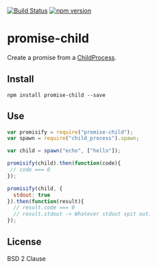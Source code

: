 [![Build Status](https://travis-ci.org/matthewp/promise-child.svg?branch=master)](https://travis-ci.org/matthewp/promise-child)
[![npm version](https://badge.fury.io/js/promise-child.svg)](http://badge.fury.io/js/promise-child)


# promise-child

Create a promise from a [ChildProcess](https://nodejs.org/api/child_process.html#child_process_class_childprocess).

## Install

```shell
npm install promise-child --save
```

## Use

```js
var promisify = require("promise-child");
var spawn = require("child_process").spawn;

var child = spawn("echo", ["hello"]);

promisify(child).then(function(code){
 // code === 0
});

promisify(child, {
  stdout: true
}).then(function(result){
  // result.code === 0
  // result.stdout -> Whatever stdout spit out.
});
```

## License

BSD 2 Clause
